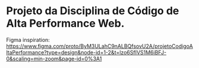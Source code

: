 # Projeto da Disciplina de Código de Alta Performance Web.

Figma inspiration: https://www.figma.com/proto/ByM3ULahC9nALBQfsovU2A/projetoCodigoAltaPerformance?type=design&node-id=1-2&t=lzo6SfIVS1M6iBFJ-0&scaling=min-zoom&page-id=0%3A1
